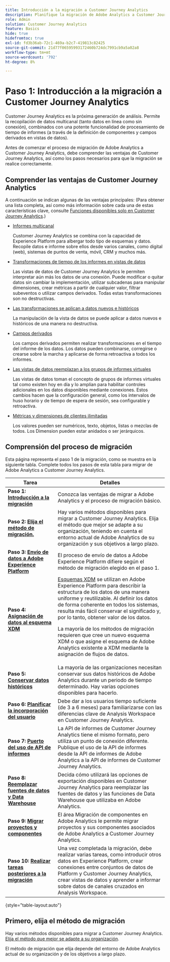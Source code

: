 ```yaml
---
title: Introducción a la migración a Customer Journey Analytics
description: Planifique la migración de Adobe Analytics a Customer Journey Analytics
role: Admin
solution: Customer Journey Analytics
feature: Basics
hide: true
hidefromtoc: true
exl-id: fd3b36ab-72c1-469a-b2c7-419813c82425
source-git-commit: 21d77f06595993172460b724dc7991cb9a5a02a8
workflow-type: tm+mt
source-wordcount: '792'
ht-degree: 8%

---
```


# Paso 1: Introducción a la migración a Customer Journey Analytics

Customer Journey Analytics es la próxima generación de análisis. Permite la recopilación de datos multicanal (tanto datos en línea como sin conexión), combinados con una potente funcionalidad de procesamiento de tiempo de informes (a través de la definición de componentes y campos derivados en vistas de datos).

Antes de comenzar el proceso de migración de Adobe Analytics a Customer Journey Analytics, debe comprender las ventajas de Customer Journey Analytics, así como los pasos necesarios para que la migración se realice correctamente.

## Comprender las ventajas de Customer Journey Analytics

A continuación se indican algunas de las ventajas principales: (Para obtener una lista completa, así como más información sobre cada una de estas características clave, consulte [Funciones disponibles solo en Customer Journey Analytics](/help/getting-started/aa-vs-cja/cja-aa.md#adobe-customer-journey-analytics-features-not-available-in-adobe-analytics).)

* [Informes multicanal](/help/getting-started/aa-to-cja-user.md#changes-to-data-architecture)

  Customer Journey Analytics se combina con la capacidad de Experience Platform para albergar todo tipo de esquemas y datos. Recopile datos e informe sobre ellos desde varios canales, como digital (web), sistemas de puntos de venta, móvil, CRM y muchos más.

* [Transformaciones de tiempo de los informes en vistas de datos](/help/getting-started/aa-vs-cja/vrs-dataview-sandbox-adc.md#customer-journey-analytics-data-views)

  Las vistas de datos de Customer Journey Analytics le permiten interpretar aún más los datos de una conexión. Puede modificar o quitar datos sin cambiar la implementación, utilizar subcadenas para manipular dimensiones, crear métricas a partir de cualquier valor, filtrar subeventos o utilizar campos derivados. Todas estas transformaciones son no destructivas.

* [Las transformaciones se aplican a datos nuevos e históricos](/help/getting-started/aa-vs-cja/vrs-dataview-sandbox-adc.md)

  La manipulación de la vista de datos se puede aplicar a datos nuevos e históricos de una manera no destructiva.

* [Campos derivados](/help/data-views/derived-fields/derived-fields.md)

  Los campos derivados permiten realizar transformaciones en el tiempo del informe de los datos. Los datos pueden combinarse, corregirse o crearse sobre la marcha y aplicarse de forma retroactiva a todos los informes.

* [Las vistas de datos reemplazan a los grupos de informes virtuales](/help/getting-started/aa-to-cja-user.md#changes-to-the-concept-of-virtual-report-suites)

  Las vistas de datos toman el concepto de grupos de informes virtuales tal como existen hoy en día y lo amplían para habilitar controles adicionales en los datos disponibles mediante conexiones. Estos cambios hacen que la configuración general, como los intervalos de huso horario y de tiempo de espera de sesión, sea configurable y retroactiva.

* [Métricas y dimensiones de clientes ilimitadas](/help/getting-started/aa-to-cja-user.md#changes-to-the-concept-of-evars-and-props)

  Los valores pueden ser numéricos, texto, objetos, listas o mezclas de todos. Los Dimension pueden estar anidados o ser jerárquicos.

## Comprensión del proceso de migración

<!-- Include a graphic of the end-to-end process, as well as links to each step of the process -->
Esta página representa el paso 1 de la migración, como se muestra en la siguiente tabla. Complete todos los pasos de esta tabla para migrar de Adobe Analytics a Customer Journey Analytics.

| Tarea | Detalles |
|---------|----------|
| **Paso 1: [Introducción a la migración](/help/getting-started/cja-migration/cja-migration-getstarted.md)** | Conozca las ventajas de migrar a Adobe Analytics y el proceso de migración básico. |
| **Paso 2: [Elija el método de migración.](/help/getting-started/cja-migration/cja-migration-method.md)** | Hay varios métodos disponibles para migrar a Customer Journey Analytics. Elija el método que mejor se adapte a su organización, teniendo en cuenta el entorno actual de Adobe Analytics de su organización y sus objetivos a largo plazo. |
| **Paso 3: [Envío de datos a Adobe Experience Platform](/help/getting-started/cja-migration/cja-migration-send-to-platform.md)** | El proceso de envío de datos a Adobe Experience Platform difiere según el método de migración elegido en el paso 1. |
| **Paso 4: [Asignación de datos al esquema XDM](/help/getting-started/cja-migration/cja-migration-xdm.md)** | [Esquemas XDM](https://experienceleague.adobe.com/en/docs/experience-platform/xdm/home#xdm-schemas) se utilizan en Adobe Experience Platform para describir la estructura de los datos de una manera uniforme y reutilizable. Al definir los datos de forma coherente en todos los sistemas, resulta más fácil conservar el significado y, por lo tanto, obtener valor de los datos.<p>La mayoría de los métodos de migración requieren que cree un nuevo esquema XDM o que asigne el esquema de Adobe Analytics existente a XDM mediante la asignación de flujos de datos.</p> |
| **Paso 5: [Conservar datos históricos](/help/getting-started/cja-migration/cja-migration-historical-data.md)** | La mayoría de las organizaciones necesitan conservar sus datos históricos de Adobe Analytics durante un periodo de tiempo determinado. Hay varias opciones disponibles para hacerlo. |
| **Paso 6: [Planificar la incorporación del usuario](/help/getting-started/cja-migration/cja-migration-onboarding.md)** | Debe dar a los usuarios tiempo suficiente (de 3 a 6 meses) para familiarizarse con las diferencias clave de Analysis Workspace en Customer Journey Analytics. |
| **Paso 7: [Puerto del uso de API de informes](/help/getting-started/cja-migration/cja-migration-api.md)** | La API de informes de Customer Journey Analytics tiene el mismo formato, pero utiliza un punto de conexión diferente. Publique el uso de la API de informes desde la API de informes de Adobe Analytics a la API de informes de Customer Journey Analytics. |
| **Paso 8: [Reemplazar fuentes de datos y Data Warehouse](/help/getting-started/cja-migration/cja-migration-export-options.md)** | Decida cómo utilizará las opciones de exportación disponibles en Customer Journey Analytics para reemplazar las fuentes de datos y las funciones de Data Warehouse que utilizaba en Adobe Analytics. |
| **Paso 9: [Migrar proyectos y componentes](/help/getting-started/cja-migration/cja-migration-projects.md)** | El área Migración de componentes en Adobe Analytics le permite migrar proyectos y sus componentes asociados de Adobe Analytics a Customer Journey Analytics. |
| **Paso 10: [Realizar tareas posteriores a la migración](/help/getting-started/cja-getting-started.md)** | Una vez completada la migración, debe realizar varias tareas, como introducir otros datos en Experience Platform, crear conexiones entre conjuntos de datos de Platform y Customer Journey Analytics, crear vistas de datos y aprender a informar sobre datos de canales cruzados en Analysis Workspace. |

{style="table-layout:auto"}

## Primero, elija el método de migración

Hay varios métodos disponibles para migrar a Customer Journey Analytics. [Elija el método que mejor se adapte a su organización](/help/getting-started/cja-migration/cja-migration-method.md).

El método de migración que elija depende del entorno de Adobe Analytics actual de su organización y de los objetivos a largo plazo.
